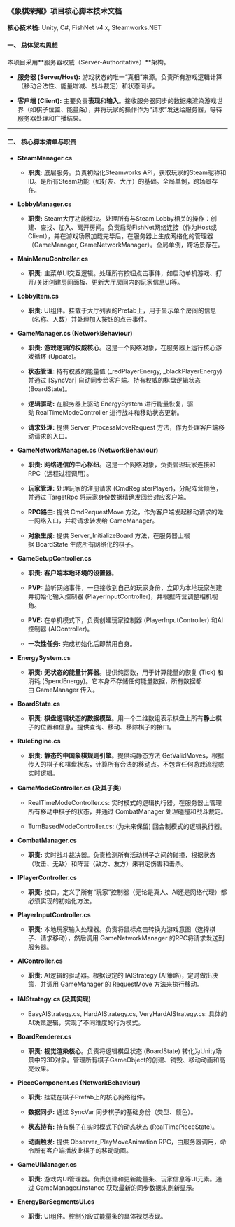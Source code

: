 ### **《象棋荣耀》项目核心脚本技术文档**

**核心技术栈:** Unity, C#, FishNet v4.x, Steamworks.NET

#### **一、 总体架构思想**

本项目采用**服务器权威（Server-Authoritative）**架构。

- **服务器 (Server/Host):** 游戏状态的唯一“真相”来源。负责所有游戏逻辑计算（移动合法性、能量增减、战斗裁定）和状态同步。
    
- **客户端 (Client):** 主要负责**表现**和**输入**。接收服务器同步的数据来渲染游戏世界（如棋子位置、能量条），并将玩家的操作作为“请求”发送给服务器，等待服务器处理和广播结果。
    

---

#### **二、 核心脚本清单与职责**

- **SteamManager.cs**
    
    - **职责:** 底层服务。负责初始化Steamworks API，获取玩家的Steam昵称和ID。是所有Steam功能（如好友、大厅）的基础。全局单例，跨场景存在。
        
- **LobbyManager.cs**
    
    - **职责:** Steam大厅功能模块。处理所有与Steam Lobby相关的操作：创建、查找、加入、离开房间。负责启动FishNet网络连接（作为Host或Client），并在游戏场景加载完毕后，在服务器上生成网络化的管理器（GameManager, GameNetworkManager）。全局单例，跨场景存在。
        

- **MainMenuController.cs**
    
    - **职责:** 主菜单UI交互逻辑。处理所有按钮点击事件，如启动单机游戏、打开/关闭创建房间面板、更新大厅房间内的玩家信息UI等。
        
- **LobbyItem.cs**
    
    - **职责:** UI组件。挂载于大厅列表的Prefab上，用于显示单个房间的信息（名称、人数）并处理加入按钮的点击事件。
        

- **GameManager.cs (NetworkBehaviour)**
    
    - **职责:** **游戏逻辑的权威核心**。这是一个网络对象，在服务器上运行核心游戏循环 (Update)。
        
    - **状态管理:** 持有权威的能量值 (_redPlayerEnergy, _blackPlayerEnergy) 并通过 [SyncVar] 自动同步给客户端。持有权威的棋盘逻辑状态 (BoardState)。
        
    - **逻辑驱动:** 在服务器上驱动 EnergySystem 进行能量恢复，驱动 RealTimeModeController 进行战斗和移动状态更新。
        
    - **请求处理:** 提供 Server_ProcessMoveRequest 方法，作为处理客户端移动请求的入口。
        
- **GameNetworkManager.cs (NetworkBehaviour)**
    
    - **职责:** **网络通信的中心枢纽**。这是一个网络对象，负责管理玩家连接和RPC（远程过程调用）。
        
    - **玩家管理:** 处理玩家的注册请求 (CmdRegisterPlayer)，分配阵营颜色，并通过 TargetRpc 将玩家身份数据精确发回给对应客户端。
        
    - **RPC路由:** 提供 CmdRequestMove 方法，作为客户端发起移动请求的唯一网络入口，并将请求转发给 GameManager。
        
    - **对象生成:** 提供 Server_InitializeBoard 方法，在服务器上根据 BoardState 生成所有网络化的棋子。
        
- **GameSetupController.cs**
    
    - **职责:** **客户端本地环境的设置器**。
        
    - **PVP:** 监听网络事件，一旦接收到自己的玩家身份，立即为本地玩家创建并初始化输入控制器 (PlayerInputController)，并根据阵营调整相机视角。
        
    - **PVE:** 在单机模式下，负责创建玩家控制器 (PlayerInputController) 和AI控制器 (AIController)。
        
    - **一次性任务:** 完成初始化后即禁用自身。
        

- **EnergySystem.cs**
    
    - **职责:** **无状态的能量计算器**。提供纯函数，用于计算能量的恢复 (Tick) 和消耗 (SpendEnergy)。它本身不存储任何能量数据，所有数据都由 GameManager 传入。
        
- **BoardState.cs**
    
    - **职责:** **棋盘逻辑状态的数据模型**。用一个二维数组表示棋盘上所有**静止**棋子的位置和信息。提供查询、移动、移除棋子的接口。
        
- **RuleEngine.cs**
    
    - **职责:** **静态的中国象棋规则引擎**。提供纯静态方法 GetValidMoves，根据传入的棋子和棋盘状态，计算所有合法的移动点。不包含任何游戏流程或实时逻辑。
        
- **GameModeController.cs (及其子类)**
    
    - RealTimeModeController.cs: 实时模式的逻辑执行器。在服务器上管理所有移动中棋子的状态，并通过 CombatManager 处理碰撞和战斗裁定。
        
    - TurnBasedModeController.cs: (为未来保留) 回合制模式的逻辑执行器。
        
- **CombatManager.cs**
    
    - **职责:** 实时战斗裁决器。负责检测所有活动棋子之间的碰撞，根据状态（攻击、无敌）和阵营（敌方、友方）来判定伤害和击杀。
        

- **IPlayerController.cs**
    
    - **职责:** 接口。定义了所有“玩家”控制器（无论是真人、AI还是网络代理）都必须实现的初始化方法。
        
- **PlayerInputController.cs**
    
    - **职责:** 本地玩家输入处理器。负责将鼠标点击转换为游戏意图（选择棋子、请求移动），然后调用 GameNetworkManager 的RPC将请求发送到服务器。
        
- **AIController.cs**
    
    - **职责:** AI逻辑的驱动器。根据设定的 IAIStrategy (AI策略)，定时做出决策，并调用 GameManager 的 RequestMove 方法来执行移动。
        
- **IAIStrategy.cs (及其实现)**
    
    - EasyAIStrategy.cs, HardAIStrategy.cs, VeryHardAIStrategy.cs: 具体的AI决策逻辑，实现了不同难度的行为模式。
        

- **BoardRenderer.cs**
    
    - **职责:** **视觉渲染核心**。负责将逻辑棋盘状态 (BoardState) 转化为Unity场景中的3D对象。管理所有棋子GameObject的创建、销毁、移动动画和高亮效果。
        
- **PieceComponent.cs (NetworkBehaviour)**
    
    - **职责:** 挂载在棋子Prefab上的核心网络组件。
        
    - **数据同步:** 通过 SyncVar 同步棋子的基础身份（类型、颜色）。
        
    - **状态持有:** 持有棋子在实时模式下的动态状态 (RealTimePieceState)。
        
    - **动画触发:** 提供 Observer_PlayMoveAnimation RPC，由服务器调用，命令所有客户端播放此棋子的移动动画。
        
- **GameUIManager.cs**
    
    - **职责:** 游戏内UI管理器。负责创建和更新能量条、玩家信息等UI元素。通过 GameManager.Instance 获取最新的同步数据来刷新显示。
        
- **EnergyBarSegmentsUI.cs**
    
    - **职责:** UI组件。控制分段式能量条的具体视觉表现。